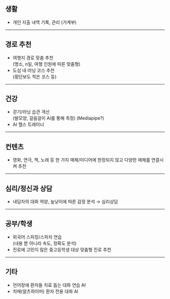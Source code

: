## 생활  
- 개인 지출 내역 기록, 관리 (가계부)

---

## 경로 추천
- 여행지 경로 맞춤 추천  
  (명소, n일, 여행 인원에 따른 맞춤형)
- 도심 내 러닝 코스 추천  
  (횡단보도 적은 코스 등)

---

## 건강
- 걷기/러닝 습관 개선  
  (발모양, 걸음걸이 AI를 통해 측정) (Mediapipe?)
- AI 헬스 트레이너

---

## 컨텐츠
- 영화, 연극, 책, 노래 등 한 가지 매체/미디어에 한정되지 않고 다양한 매체를 연결시켜 추천

---

## 심리/정신과 상담
- 내담자의 대화 억양, 높낮이에 따른 감정 분석 → 심리상담

---

## 공부/학생
- 외국어 스피킹/스피치 연습  
  (내용 뿐 아니라 속도, 정확도 분석)
- 진로에 고민이 많은 중고등학생 대상 맞춤형 진로 추천

---

## 기타
- 언어장애 환자들 치료 돕는 대화 연습 AI
- 치매(알츠하이머) 환자 전용 대화 AI
